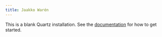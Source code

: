 ```yaml
---
title: Jaakko Warén
---
```


This is a blank Quartz installation.
See the [documentation](https://quartz.jzhao.xyz) for how to get started.
